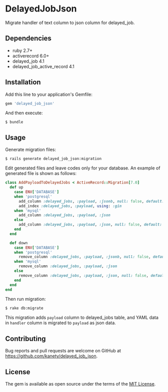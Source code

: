 # DelayedJobJson

Migrate handler of text column to json column for delayed_job.

## Dependencies

* ruby 2.7+
* activerecord 6.0+
* delayed_job 4.1
* delayed_job_active_record 4.1

## Installation

Add this line to your application's Gemfile:

```ruby
gem 'delayed_job_json'
```

And then execute:

    $ bundle

## Usage

Generate migration files:

    $ rails generate delayed_job_json:migration

Edit generated files and leave codes only for your database. An example of generated file is shown as follows:

```ruby
class AddPayloadToDelayedJobs < ActiveRecord::Migration[7.0]
  def up
    case ENV['DATABASE']
    when 'postgresql'
      add_column :delayed_jobs, :payload, :jsonb, null: false, default: {}
      add_index :delayed_jobs, :payload, using: :gin
    when 'mysql'
      add_column :delayed_jobs, :payload, :json
    else
      add_column :delayed_jobs, :payload, :json, null: false, default: {}
    end
  end

  def down
    case ENV['DATABASE']
    when 'postgresql'
      remove_column :delayed_jobs, :payload, :jsonb, null: false, default: {}
    when 'mysql'
      remove_column :delayed_jobs, :payload, :json
    else
      remove_column :delayed_jobs, :payload, :json, null: false, default: {}
    end
  end
end
```

Then run migration:

    $ rake db:migrate

This migration adds `payload` column to delayed_jobs table, and YAML data in `handler` column is migrated to `payload` as json data.

## Contributing

Bug reports and pull requests are welcome on GitHub at https://github.com/kanety/delayed_job_json.

## License

The gem is available as open source under the terms of the [MIT License](http://opensource.org/licenses/MIT).
